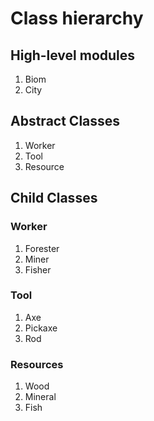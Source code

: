 # Class hierarchy

## High-level modules

1. Biom
2. City

## Abstract Classes

1. Worker
2. Tool
3. Resource

## Child Classes

### Worker

1. Forester
2. Miner
3. Fisher

### Tool

1. Axe
2. Pickaxe
3. Rod

### Resources

1. Wood
2. Mineral
3. Fish
